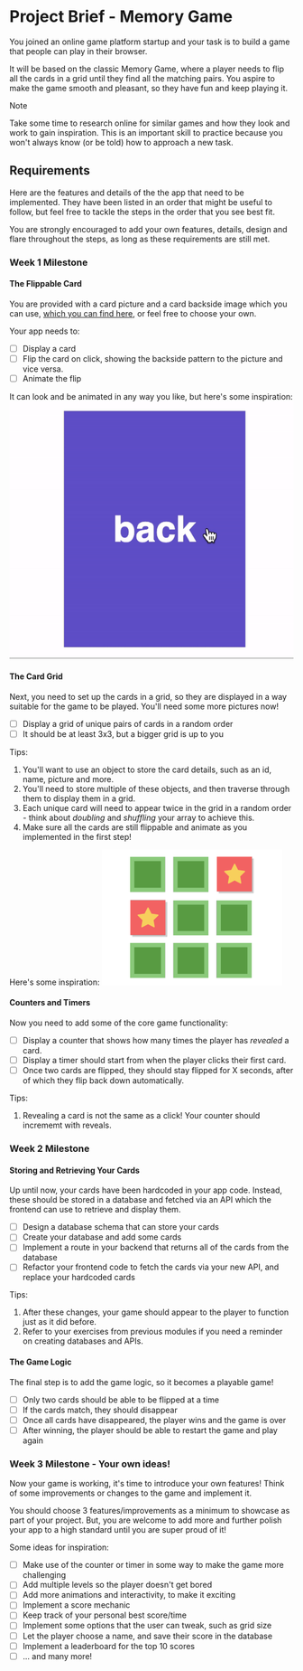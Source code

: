 # Project Brief - Memory Game

You joined an online game platform startup and your task is to build a game that people can play in their browser.

It will be based on the classic Memory Game, where a player needs to flip all the cards in a grid until they find all the matching pairs. You aspire to make the game smooth and pleasant, so they have fun and keep playing it.

> [!NOTE]
> Take some time to research online for similar games and how they look and work to gain inspiration. This is an important skill to practice because you won't always know (or be told) how to approach a new task.

## Requirements

Here are the features and details of the the app that need to be implemented. They have been listed in an order that might be useful to follow, but feel free to tackle the steps in the order that you see best fit.

You are strongly encouraged to add your own features, details, design and flare throughout the steps, as long as these requirements are still met.

### Week 1 Milestone

#### The Flippable Card

You are provided with a card picture and a card backside image which you can use, [which you can find here](./assets/card/), or feel free to choose your own.

Your app needs to:

- [ ] Display a card
- [ ] Flip the card on click, showing the backside pattern to the picture and vice versa.
- [ ] Animate the flip

It can look and be animated in any way you like, but here's some inspiration:
![screenshot](./assets/memory-game-card-flip.gif)

#### The Card Grid

Next, you need to set up the cards in a grid, so they are displayed in a way suitable for the game to be played. You'll need some more pictures now!

- [ ] Display a grid of unique pairs of cards in a random order
- [ ] It should be at least 3x3, but a bigger grid is up to you

Tips:

1. You'll want to use an object to store the card details, such as an id, name, picture and more.
2. You'll need to store multiple of these objects, and then traverse through them to display them in a grid.
3. Each unique card will need to appear twice in the grid in a random order - think about _doubling_ and _shuffling_ your array to achieve this.
4. Make sure all the cards are still flippable and animate as you implemented in the first step!

Here's some inspiration:
![screenshot](./assets/memory-game-grid.png)

#### Counters and Timers

Now you need to add some of the core game functionality:

- [ ] Display a counter that shows how many times the player has _revealed_ a card.
- [ ] Display a timer should start from when the player clicks their first card.
- [ ] Once two cards are flipped, they should stay flipped for X seconds, after of which they flip back down automatically.

Tips:

1. Revealing a card is not the same as a click! Your counter should incrememt with reveals.

### Week 2 Milestone

#### Storing and Retrieving Your Cards

Up until now, your cards have been hardcoded in your app code. Instead, these should be stored in a database and fetched via an API which the frontend can use to retrieve and display them.

- [ ] Design a database schema that can store your cards
- [ ] Create your database and add some cards
- [ ] Implement a route in your backend that returns all of the cards from the database
- [ ] Refactor your frontend code to fetch the cards via your new API, and replace your hardcoded cards

Tips:

1. After these changes, your game should appear to the player to function just as it did before.
2. Refer to your exercises from previous modules if you need a reminder on creating databases and APIs.

#### The Game Logic

The final step is to add the game logic, so it becomes a playable game!

- [ ] Only two cards should be able to be flipped at a time
- [ ] If the cards match, they should disappear
- [ ] Once all cards have disappeared, the player wins and the game is over
- [ ] After winning, the player should be able to restart the game and play again

### Week 3 Milestone - Your own ideas!

Now your game is working, it's time to introduce your own features! Think of some improvements or changes to the game and implement it.

You should choose 3 features/improvements as a minimum to showcase as part of your project. But, you are welcome to add more and further polish your app to a high standard until you are super proud of it!

Some ideas for inspiration:

- [ ] Make use of the counter or timer in some way to make the game more challenging
- [ ] Add multiple levels so the player doesn't get bored
- [ ] Add more animations and interactivity, to make it exciting
- [ ] Implement a score mechanic
- [ ] Keep track of your personal best score/time
- [ ] Implement some options that the user can tweak, such as grid size
- [ ] Let the player choose a name, and save their score in the database
- [ ] Implement a leaderboard for the top 10 scores
- [ ] ... and many more!
